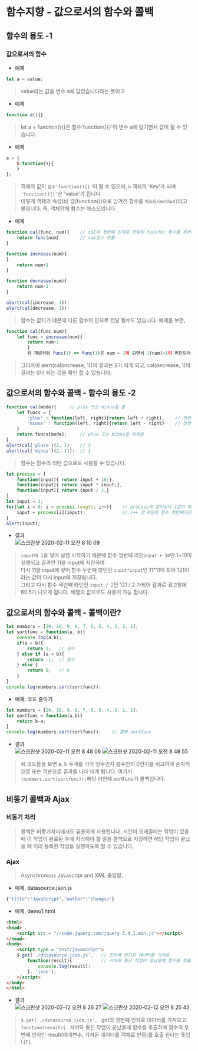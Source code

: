 # 함수지향 - 값으로서의 함수와 콜백
## 함수의 용도 -1

### 값으로서의 함수
- 예제
```js
let a = value; 
```
> value라는 값을 변수 a에 담았습니다라는 뜻이고

- 예제
```js
function a(){}  
```
> let a = function(){}은 함수'function(){}'이 변수 a에 담기면서 값이 될 수 있습니다.

- 예제
```js
a = {
    b:function()}{
    }
};
```
> 객체의 값이 `함수'function(){}'`이 될 수 있으며, `b` 객체의 'Key'가 되며 `'function(){}'`은 'value'가 됩니다.  
이렇게 객체의 속성(b) 값(function())으로 담겨진 함수를 `메소드(method)`라고 불립니다. 즉, 객체안에 함수는 메소드입니다.


- 예제
```js
function cal(func, num){    // cal에 첫번째 인자로 전달된 func라는 함수를 두번째로 전달된 인자의 값인 num을 전달함
    return func(num)        // num함수 호출
}

function increass(num){
}
    return num+1
}

function decrease(num){
    return num-1
}

alert(cal(increase, 1));
alert(cal(decrease, 1));
```
> 함수는 값이기 떄문에 다른 함수의 인자로 전달 될수도 있습니다.
예제를 보면,
```js
function cal(func,num){
    let func = increase(num){
        return num+1
        }
        위 개념처럼 func(1) => func(1)은 num = 1이 되면서 1(num)+1이 리턴되어 1+1인 2라는 값이 되며 이런식으로 동작됩니다.
```
> 그리하여 alert(cal(increase, 1))의 결과는 2가 되게 되고, cal(decrease, 1)의 결과는 0이 되는 것을 확인 할 수 있습니다.


## 값으로서의 함수와 콜백 - 함수의 용도 -2

```js
function cal(mode){     // plus 또는 minus를 함
    let funcs = {
        'plus' : function(left, right){return left + right},    // 첫번쨰 인자 2 + 두번째 1
        'minus' : function(left, right){return left - right}    // 첫번쨰 인자 2 - 두번째 1
    }
    return funcs[mode];     // plus 또는 minus를 하게됨
}
alert(cal('pluse')(2, 1);   // 3
alert(cal('minus')(2, 1));  // 1
```
> 함수는 함수의 리턴 값으로도 사용할 수 있습니다.

```js
let process = [
    function(input){ return input + 10;},
    function(input){ return input * input;},
    function(input){ return input / 2;}
]
let input = 1;
for(let i = 0; i < process.length; i++){    // process의 길이보다 i값이 작은동안 
    input = process[i](input);              // i++ 한 0일때 함수 첫번째라인, 1일때 함수 두번쨰라인, 2일때 세번째 라인을 실행
}
alert(input);
```
- 결과  
![스크린샷 2020-02-11 오전 8 10 09](https://user-images.githubusercontent.com/29330085/74198887-f6135b80-4ca5-11ea-9476-e8c3ac83dbfc.png)
  

> `input에 1`을 넣어 실행 시작하기 때문에 함수 첫번째 라인`input + 10`인 1+10이 실행되고 결과인 11을 input에 저장하여  
다시 11을 input에 넣어 함수 두번째 라인인 `input*input`인 11*11이 되어 121이라는 값이 다시 input에 저장됩니다.   
그리고 다시 함수 세번째 라인인 `input / 2`인 121 / 2 가되어 결과로 경고창에 60.5가 나오게 됩니다.
배열의 값으로도 사용이 가능 합니다.

## 값으로서의 함수와 콜백 - 콜백이란?
```js
let numbers = [20, 10, 9, 8, 7, 6, 5, 4, 3, 2, 1];
let sortfunc = function(a, b){
    console.log(a,b);
    if(a > b){
        return 1;   // 양수
    } else if (a < b){
        return -1;  // 음수
    } else {
        return 0;   // 0
    }
}
console.log(numbers.sort(sortfunc));
```

- 예제, 코드 줄이기
```js
let numbers = [20, 10, 9, 8, 7, 6, 5, 4, 3, 2, 1];
let sortfunc = function(a,b){
    return b-a;
}
console.log(numbers.sort(sortfunc));    // 콜백 sortfunc
```
- 결과  
![스크린샷 2020-02-11 오전 8 48 06](https://user-images.githubusercontent.com/29330085/74200804-3c1eee00-4cab-11ea-9780-ebd7d13c5549.png)
![스크린샷 2020-02-11 오전 8 48 55](https://user-images.githubusercontent.com/29330085/74200840-5953bc80-4cab-11ea-97ba-a36830e624e2.png)
> 위 코드들을 보면 a, b 두개를 각각 양수인지 음수인지 0인지를 비교하여 순차적으로 또는 역순으로 결과를 나타 내게 됩니다.
여기서 `(numbers.sort(sortfunc));`해당 라인에 sortfunc가 콜백입니다.

## 비동기 콜백과 Ajax

### 비동기 처리
> 콜백은 비동기처리에서도 유용하게 사용됩니다. 시간이 오래걸리는 작업이 있을 때 이 작업이 완료된 후에 처리해야 할 일을 콜백으로 지정하면 해당 작업이 끝났을 때 미리 등록한 작업을 실행하도록 할 수 있습니다.

### Ajax
> Asynchronous Javascript and XML 줄임말.

- 예제, datasource.json.js
```js
{"title":"JavaScript","author":"changsu"}
```

- 예제, demo1.html
```html
<html>
<head>
    <script src = "//code.jquery.com/jquery-3.4.1.min.js"></script>
</head>
<body>
    <script type = "text/javascript">
    $.get('./datasource.json.js',   // 첫번째 인자로 데이터를 가져옴
        function(result){           // 서버와 통신 작업이 끝났을때 함수를 호출
            console.log(result);
        }, 'json');
    </script>
</body>
</html>
```
- 결과  
![스크린샷 2020-02-12 오전 8 26 27](https://user-images.githubusercontent.com/29330085/74289236-d34e7900-4d71-11ea-8e3a-fd98addd2433.png)
![스크린샷 2020-02-12 오전 8 25 43](https://user-images.githubusercontent.com/29330085/74289242-d6e20000-4d71-11ea-9b9d-8a613d6fa902.png)
> `$.get('./datasource.json.js', ` get의 첫번째 인자로 데이터를 가져오고  
`function(result){ ` 서버와 통신 작업이 끝났을때 함수를 호출하며 함수의 두번째 인자인 result(매개변수, 가져온 데이터를 객체로 만듬)를 호출 한다는 뜻입니다.